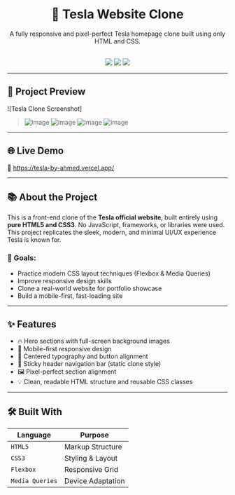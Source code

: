 <h1 align="center">🚗 Tesla Website Clone</h1>
<p align="center">
  A fully responsive and pixel-perfect Tesla homepage clone built using only HTML and CSS.
  <br><br>
 <p align="center">
  <img src="https://img.shields.io/badge/Responsive%20Design-%E2%9C%85-28a745?style=for-the-badge&logo=css3&logoColor=white" />
  <img src="https://img.shields.io/badge/Mobile%20Friendly-100%25-007BFF?style=for-the-badge&logo=googlechrome&logoColor=white" />
  <img src="https://img.shields.io/badge/Built%20With-HTML5%20%26%20CSS3-FF5722?style=for-the-badge&logo=html5&logoColor=white" />
</p>

---

## 📸 Project Preview

![Tesla Clone Screenshot]

> ![image](https://github.com/user-attachments/assets/1143f6f1-9f17-44e7-a2a0-ede0f1ea3e05)
> ![image](https://github.com/user-attachments/assets/e63f601a-3f4f-4ff6-84df-19019e4801ce)
> ![image](https://github.com/user-attachments/assets/1d316daa-2ef9-4c53-920c-e8bde59bfdc7)
> ![image](https://github.com/user-attachments/assets/fb8b4b8d-17fa-4246-bdc8-c91f55796ef2)





---

## 🌐 Live Demo

🚀 https://tesla-by-ahmed.vercel.app/

---

## 📚 About the Project

This is a front-end clone of the **Tesla official website**, built entirely using **pure HTML5 and CSS3**. No JavaScript, frameworks, or libraries were used. This project replicates the sleek, modern, and minimal UI/UX experience Tesla is known for.

### 🎯 Goals:
- Practice modern CSS layout techniques (Flexbox & Media Queries)
- Improve responsive design skills
- Clone a real-world website for portfolio showcase
- Build a mobile-first, fast-loading site

---

## ✨ Features

- 🔥 Hero sections with full-screen background images
- 📱 Mobile-first responsive design
- 🎯 Centered typography and button alignment
- 🧭 Sticky header navigation bar (static clone style)
- 🖼️ Pixel-perfect section alignment
- 💡 Clean, readable HTML structure and reusable CSS classes

---

## 🛠️ Built With

| Language | Purpose            |
|----------|--------------------|
| `HTML5`  | Markup Structure   |
| `CSS3`   | Styling & Layout   |
| `Flexbox` | Responsive Grid   |
| `Media Queries` | Device Adaptation |
